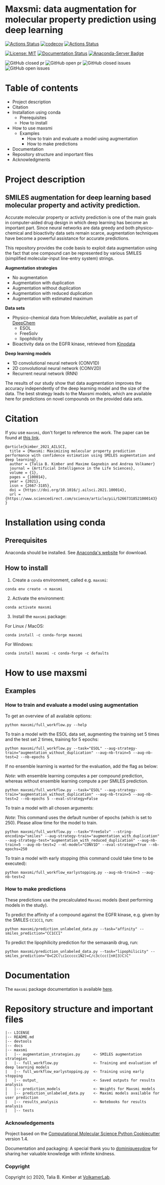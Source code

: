 Maxsmi: data augmentation for molecular property prediction using deep learning
==============================
[//]: # (Badges)

[![Actions Status](https://github.com/volkamerlab/maxsmi/workflows/CI/badge.svg)](https://github.com/volkamerlab/maxsmi/actions) [![codecov](https://codecov.io/gh/volkamerlab/maxsmi/branch/main/graph/badge.svg)](https://codecov.io/gh/volkamerlab/maxsmi/branch/main) [![Actions Status](https://github.com/volkamerlab/maxsmi/workflows/flake8/badge.svg)](https://github.com/volkamerlab/maxsmi/actions)

[![License: MIT](https://img.shields.io/badge/License-MIT-blue.svg)](https://opensource.org/licenses/MIT)
[![Documentation Status](https://readthedocs.org/projects/maxsmi/badge/?version=latest)](https://maxsmi.readthedocs.io/en/latest/?badge=latest)
[![Anaconda-Server Badge](https://anaconda.org/conda-forge/maxsmi/badges/installer/conda.svg)](https://anaconda.org/conda-forge/maxsmi)

![GitHub closed pr](https://img.shields.io/github/issues-pr-closed-raw/volkamerlab/maxsmi) ![GitHub open pr](https://img.shields.io/github/issues-pr-raw/volkamerlab/maxsmi) ![GitHub closed issues](https://img.shields.io/github/issues-closed-raw/volkamerlab/maxsmi) ![GitHub open issues](https://img.shields.io/github/issues/volkamerlab/maxsmi)

# Table of contents
- Project description
- Citation
- Installation using conda
  - Prerequisites
  - How to install
- How to use maxsmi
  - Examples
    - How to train and evaluate a model using augmentation
    - How to make predictions
- Documentation
- Repository structure and important files
- Acknowledgments

# Project description
## SMILES augmentation for deep learning based molecular property and activity prediction.

Accurate molecular property or activity prediction is one of the main goals in computer-aided drug design in which deep learning has become an important part. Since neural networks are data greedy and both physico-chemical and bioactivity data sets remain scarce, augmentation techniques have become a powerful assistance for accurate predictions.

This repository provides the code basis to exploit data augmentation using the fact that one compound can be represented by various SMILES (simplified molecular-input line-entry system) strings.

**Augmentation strategies**
* No augmentation
* Augmentation with duplication
* Augmentation without duplication
* Augmentation with reduced duplication
* Augmentation with estimated maximum

**Data sets**
* Physico-chemical data from MoleculeNet, available as part of [DeepChem](https://deepchem.readthedocs.io/en/latest/index.html)
    * ESOL
    * FreeSolv
    * lipophilicity
* Bioactivity data on the EGFR kinase, retrieved from [Kinodata](https://github.com/openkinome/kinodata)

**Deep learning models**
* 1D convolutional neural network (CONV1D)
* 2D convolutional neural network (CONV2D)
* Recurrent neural network (RNN)

The results of our study show that data augmentation improves the accuracy independently of the deep learning model and the size of the data. The best strategy leads to the Maxsmi models, which are available here for predictions on novel compounds on the provided data sets.

# Citation
If you use `maxsmi`, don't forget to reference the work. The paper can be found at [this link](https://doi.org/10.1016/j.ailsci.2021.100014).

```
@article{kimber_2021_AILSCI,
  title = {Maxsmi: Maximizing molecular property prediction performance with confidence estimation using SMILES augmentation and deep learning},
  author = {Talia B. Kimber and Maxime Gagnebin and Andrea Volkamer}
  journal = {Artificial Intelligence in the Life Sciences},
  volume = {1},
  pages = {100014},
  year = {2021},
  issn = {2667-3185},
  doi = {https://doi.org/10.1016/j.ailsci.2021.100014},
  url = {https://www.sciencedirect.com/science/article/pii/S2667318521000143}
}
```

# Installation using conda

## Prerequisites
Anaconda should be installed. See [Anaconda's website](https://www.anaconda.com) for download.

## How to install

1. Create a `conda` environment, called e.g. `maxsmi`:
```console
conda env create -n maxsmi
```
2. Activate the environment:

```console
conda activate maxsmi
```

3. Install the `maxsmi` package:

For Linux / MacOS:
```console
conda install -c conda-forge maxsmi
```

For Windows:
```
conda install maxsmi -c conda-forge -c defaults
```


# How to use maxsmi

## Examples

### How to train and evaluate a model using augmentation

To get an overview of all available options:

```console
python maxsmi/full_workflow.py --help
```

To train a model with the ESOL data set, augmenting the training set 5 times and the test set 2 times, training for 5 epochs:

```console
python maxsmi/full_workflow.py --task="ESOL" --aug-strategy-train="augmentation_without_duplication" --aug-nb-train=5 --aug-nb-test=2 --nb-epochs 5
```

If no ensemble learning is wanted for the evaluation, add the flag as below:

_Note_: with ensemble learning computes a per compound prediction, whereas without ensemble learning compute a per SMILES prediction.

```console
python maxsmi/full_workflow.py --task="ESOL" --aug-strategy-train="augmentation_without_duplication" --aug-nb-train=5 --aug-nb-test=2 --nb-epochs 5 --eval-strategy=False
```

To train a model with all chosen arguments:

_Note_: This command uses the default number of epochs (which is set to 250). Please allow time for the model to train.

```console
python maxsmi/full_workflow.py --task="FreeSolv" --string-encoding="smiles" --aug-strategy-train="augmentation_with_duplication" --aug-strategy-test="augmentation_with_reduced_duplication" --aug-nb-train=5 --aug-nb-test=2 --ml-model="CONV1D" --eval-strategy=True --nb-epochs=250
```

To train a model with early stopping (this command could take time to be executed):

```console
python maxsmi/full_workflow_earlystopping.py --aug-nb-train=3 --aug-nb-test=2
```

### How to make predictions

These predictions use the precalculated `Maxsmi` models (best performing models in the study).

To predict the affinity of a compound against the EGFR kinase, e.g. given by the SMILES `CC1CC1`, run:
```console
python maxsmi/prediction_unlabeled_data.py --task="affinity" --smiles_prediction="CC1CC1"
```

To predict the lipophilicity prediction for the semaxanib drug, run:
```console
python maxsmi/prediction_unlabeled_data.py --task="lipophilicity" --smiles_prediction="O=C2C(\c1ccccc1N2)=C/c3c(cc([nH]3)C)C"
```
# Documentation

The `maxsmi` package documentation is available [here](https://maxsmi.readthedocs.io/en/latest/).


# Repository structure and important files

```
|-- LICENSE
|-- README.md
|-- devtools
|-- docs
|-- maxsmi
|   |-- augmentation_strategies.py      <- SMILES augmentation strategies
|   |-- full_workflow.py                <- Training and evaluation of deep learning models
|   |-- full_workflow_earlystopping.py  <- Training using early stopping
|   |-- output_                         <- Saved outputs for results analysis
|   |-- prediction_models               <- Weights for Maxsmi models
|   |-- prediction_unlabeled_data.py    <- Maxsmi models available for user prediction
|   |-- results_analysis                <- Notebooks for results analysis
|   |-- tests
```


### Acknowledgements

Project based on the
[Computational Molecular Science Python Cookiecutter](https://github.com/molssi/cookiecutter-cms) version 1.4.

Documentation and packaging:
A special thank you to [dominiquesydow](https://github.com/dominiquesydow) for sharing her valuable knowledge with infinite kindness.

### Copyright

Copyright (c) 2020, Talia B. Kimber at [VolkamerLab](https://volkamerlab.org/).